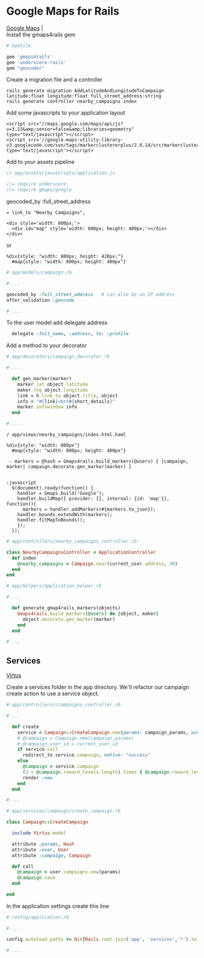 # Google Maps for Rails
[Google Maps](https://github.com/apneadiving/Google-Maps-for-Rails) |  
Install the gmaps4rails gem
```ruby
# Gemfile

gem 'gmaps4rails'
gem 'underscore-rails'
gem "geocoder"
```
Create a migration file and a controller
```
rails generate migration AddLatitudeAndLongitudeToCampaign latitude:float longitude:float full_street_address:string
rails generate controller nearby_campaigns index
```
Add some javascripts to your application layout
```erb
<script src="//maps.google.com/maps/api/js?v=3.13&amp;sensor=false&amp;libraries=geometry" type="text/javascript"></script>
<script src='//google-maps-utility-library-v3.googlecode.com/svn/tags/markerclustererplus/2.0.14/src/markerclusterer_packed.js' type='text/javascript'></script>
```
Add to your assets pipeline
```javascript
// app/assets/javascripts/application.js

//= require underscore
//= require gmaps/google

```
geocoded_by :full_street_address

```haml
= link_to "Nearby Campaigns", 
```
```erb
<div style='width: 800px;'>
  <div id="map" style='width: 800px; height: 400px;'></div>
</div>
```
or
```haml
%div{style: "width: 800px; height: 420px;"}
  #map{style: "width: 800px; height: 400px"}
```
```ruby
# app/models/campaign.rb

# ...

geocoded_by :full_street_address   # can also be an IP address
after_validation :geocode

# ...
```
To the user model add delegate address
```ruby
  delegate :full_name, :address, to: :profile
```
Add a method to your decorator
```ruby
# app/decorators/campaign_decorator.rb

# ...

  def gen_marker(marker)
    marker.lat object.latitude
    maker.lng object.longitude
    link = h.link_to object.title, object
    info = "#{link}<br>#{short_details}"
    marker.infowindow info
  end

# ...
```
```haml
/ app/views/nearby_campaigns/index.html.haml

%div{style: "width: 800px"}
  #map{style: "width: 800px; height: 400px"}

 - markers = @hash = Gmaps4rails.build_markers(@users) { |campaign, marker| campaign.decorate.gen_marker(marker) }


:javascript
  $(document).ready(function() {
    handler = Gmaps.build('Google');
    handler.buildMap({ provider: {}, internal: {id: 'map'}}, function(){
      markers = handler.addMarkers(#{markers.to_json});
    handler.bounds.extendWith(markers);
    handler.fitMapToBounds();
    });
  });
```

```ruby
# app/controllers/nearby_campaigns_controller.rb

class NearbyCampaignsController < ApplicationController
  def index
    @nearby_campaigns = Campaign.near(current_user.address, 30)
  end
end
```

```ruby
# app/helpers/application_helper.rb

# ...

  def generate_gmap4rails_markers(objects)
    Gmaps4rails.build_markers(@users) do |object, maker|
      object.decorate.gen_marker(marker)
    end
  end

# ...
```

## Services
[Virtus](https://github.com/solnic/virtus)
  
Create a services folder in the app directory. We'll refactor our campaign create action to use a service object. 
```ruby
# app/controllers/ccampaigns_controller.rb

# ...

  def create
    service = Campaign::CreateCampaign.new(params: campaign_params, user: current_user)
    # @campaign = Campaign.new(campaign_params)
    # @campaign.user_id = current_user.id
    if service.call
      redirect_to service.campaign, notice: "success"
    else
      @campaign = service.campaign
      (3 - @campaign.reward_levels.length).times { @campaign.reward_levels.build }
      render :new
    end
  end

# ...

``` 
```ruby
# app/services/campaign/create_campaign.rb

class Campaign::CreateCampaign

  include Virtus.model

  attribute :params, Hash
  attribute :user, User
  attribute :campaign, Campaign

  def call
    @campaign = user.campaigns.new(params)
    @campaign.save
  end

end
```

In the application settings create this line
```ruby
# config/application.rb

# ...

config.autoload_paths += Dir[Rails.root.join('app', 'services','*').to_s]

# ...
```